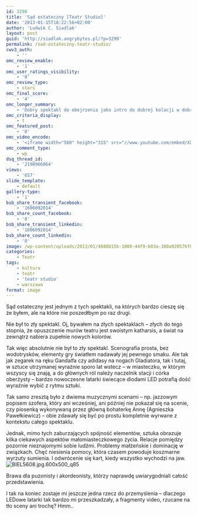 ```yaml
---
id: 3298
title: 'Sąd ostateczny [Teatr Studio]'
date: '2013-01-15T18:22:56+02:00'
author: 'Ludwik C. Siadlak'
layout: post
guid: 'http://siadlak.angrybytes.pl/?p=3298'
permalink: /sad-ostateczny-teatr-studio/
cwv3_auth:
    - ''
omc_review_enable:
    - '1'
omc_user_ratings_visibility:
    - '0'
omc_review_type:
    - stars
omc_final_score:
    - '4'
omc_longer_summary:
    - 'Dobry spektakl do obejrzenia jako intro do dobrej kolacji w dobrej restauracji. Taki appetizer, żeby nie zostać z niedosytem.'
omc_criteria_display:
    - t
omc_featured_post:
    - '0'
omc_video_encode:
    - '<iframe width="560" height="315" src="//www.youtube.com/embed/XXNe3eKU-Xs?rel=0" frameborder="0" allowfullscreen></iframe>'
omc_comment_type:
    - wp
dsq_thread_id:
    - '2190966064'
views:
    - '657'
slide_template:
    - default
gallery-type:
    - '1'
bsb_share_transient_facebook:
    - '1606092014'
bsb_share_count_facebook:
    - '0'
bsb_share_transient_linkedin:
    - '1606092014'
bsb_share_count_linkedin:
    - '0'
image: /wp-content/uploads/2013/01/4888b15b-1000-44f9-b03a-380a920576f0-1.jpg
categories:
    - Teatr
tags:
    - kultura
    - teatr
    - 'teatr studio'
    - warszawa
format: image
---
```


Sąd ostateczny jest jednym z tych spektakli, na których bardzo cieszę się że byłem, ale na które nie poszedłbym po raz drugi.

Nie był to zły spektakl. Oj, bywałem na złych spektaklach – złych do tego stopnia, że opuszczenie murów teatru jest swoistym katharsis, a świat na zewnątrz nabiera zupełnie nowych kolorów.

Tak więc absolutnie nie był to zły spektakl. Scenografia prosta, bez wodotrysków, elementy gry światłem nadawały jej pewnego smaku. Ale tak jak zegarek na ręku Gandalfa czy adidasy na nogach Gladiatora, tak i tutaj, w sztuce utrzymanej wyraźnie sporo lat wstecz – w miasteczku, w którym wszyscy się znają, a do głównych ról należy naczelnik stacji i córka oberżysty – bardzo nowoczesne latarki świecące diodami LED potrafią dość wyraźnie wybić z rytmu sztuki.

Tak samo zresztą było z dwiema muzycznymi scenami – np. jazzowym popisem szofera, który ani wcześniej, ani później nie pokazał się na scenie, czy piosenką wykonywaną przez główną bohaterkę Annę (Agnieszka Pawełkiewicz) – obie zdawały się być po prostu kompletnie wyrwane z kontekstu całego spektaklu.

Jednak, mimo tych zaburzających spójność elementów, sztuka obrazuje kilka ciekawych aspektów małomiasteczkowego życia. Relacje pomiędzy pozornie nieznajomymi sobie ludźmi. Problemy małżeńskie i dominację w związkach. Chęć niesienia pomocy, która czasem powoduje koszmarne wyrzuty sumienia. I odwrócenie się kart, kiedy wszystko wychodzi na jaw.  
![BIEL5608.jpg.600x500_q85](http://personaldevelopment.pl/wp-content/uploads/2013/01/BIEL5608-1.jpg.600x500_q85-1.jpg)

Brawa dla puzonisty i akordeonisty, którzy naprawdę uwiarygodniali całość przedstawienia.

I tak na koniec zostaje mi jeszcze jedna rzecz do przemyślenia – dlaczego LEDowe latarki tak bardzo mi przeszkadzały, a fragmenty video, rzucane na tło sceny ani trochę? Hmm..